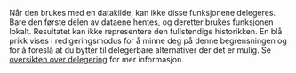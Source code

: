 
Når den brukes med en datakilde, kan ikke disse funksjonene delegeres. Bare den første delen av dataene hentes, og deretter brukes funksjonen lokalt.  Resultatet kan ikke representere den fullstendige historikken.  En blå prikk vises i redigeringsmodus for å minne deg på denne begrensningen og for å foreslå at du bytter til delegerbare alternativer der det er mulig. Se [oversikten over delegering](../maker/canvas-apps/delegation-overview.md) for mer informasjon.

